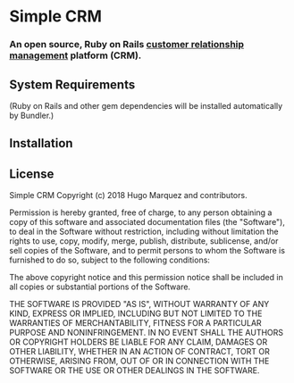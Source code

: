 # Simple CRM

### An open source, Ruby on Rails [customer relationship management][crm-wiki] platform (CRM).
[crm-wiki]: http://en.wikipedia.org/wiki/Customer_relationship_management

## System Requirements
(Ruby on Rails and other gem dependencies will be installed automatically by Bundler.)

## Installation
## License

Simple CRM
Copyright (c) 2018 Hugo Marquez and contributors.

Permission is hereby granted, free of charge, to any person obtaining
a copy of this software and associated documentation files (the
"Software"), to deal in the Software without restriction, including
without limitation the rights to use, copy, modify, merge, publish,
distribute, sublicense, and/or sell copies of the Software, and to
permit persons to whom the Software is furnished to do so, subject to
the following conditions:

The above copyright notice and this permission notice shall be
included in all copies or substantial portions of the Software.

THE SOFTWARE IS PROVIDED "AS IS", WITHOUT WARRANTY OF ANY KIND,
EXPRESS OR IMPLIED, INCLUDING BUT NOT LIMITED TO THE WARRANTIES OF
MERCHANTABILITY, FITNESS FOR A PARTICULAR PURPOSE AND
NONINFRINGEMENT. IN NO EVENT SHALL THE AUTHORS OR COPYRIGHT HOLDERS BE
LIABLE FOR ANY CLAIM, DAMAGES OR OTHER LIABILITY, WHETHER IN AN ACTION
OF CONTRACT, TORT OR OTHERWISE, ARISING FROM, OUT OF OR IN CONNECTION
WITH THE SOFTWARE OR THE USE OR OTHER DEALINGS IN THE SOFTWARE.
